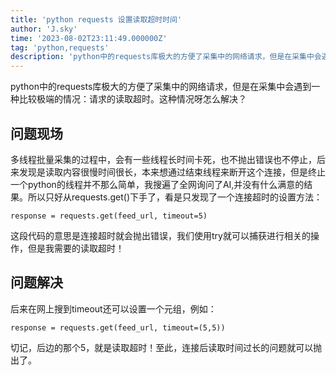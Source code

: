 ```yaml
---
title: 'python requests 设置读取超时时间'
author: 'J.sky'
time: '2023-08-02T23:11:49.000000Z'
tag: 'python,requests'
description: 'python中的requests库极大的方便了采集中的网络请求，但是在采集中会遇到一种比较极端的情况：请求的读取超时。这种情况呀怎么解决？'
---
```

python中的requests库极大的方便了采集中的网络请求，但是在采集中会遇到一种比较极端的情况：请求的读取超时。这种情况呀怎么解决？

## 问题现场

多线程批量采集的过程中，会有一些线程长时间卡死，也不抛出错误也不停止，后来发现是读取内容很慢时间很长，本来想通过结束线程来断开这个连接，但是终止一个python的线程并不那么简单，我搜遍了全网询问了AI,并没有什么满意的结果。所以只好从requests.get()下手了，看是只发现了一个连接超时的设置方法：

    response = requests.get(feed_url, timeout=5)

这段代码的意思是连接超时就会抛出错误，我们使用try就可以捕获进行相关的操作，但是我需要的读取超时！

## 问题解决

后来在网上搜到timeout还可以设置一个元组，例如：

    response = requests.get(feed_url, timeout=(5,5))

切记，后边的那个5，就是读取超时！至此，连接后读取时间过长的问题就可以抛出了。